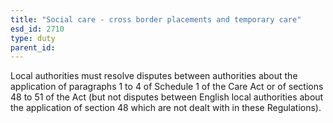 ```yaml
---
title: "Social care - cross border placements and temporary care"
esd_id: 2710
type: duty
parent_id:  
---
```


Local authorities must resolve disputes between authorities about the application of paragraphs 1 to 4 of Schedule 1 of the Care Act or of sections 48 to 51 of the Act (but not disputes between English local authorities about the application of section 48 which are not dealt with in these Regulations).

